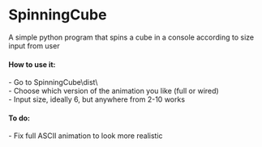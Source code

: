 # SpinningCube

A simple python program that spins a cube in a console according to size input from user<br>

<h4>How to use it:</h4>
- Go to SpinningCube\dist\ <br>
- Choose which version of the animation you like (full or wired)<br>
- Input size, ideally 6, but anywhere from 2-10 works <br>

<h4>To do:</h4>
- Fix full ASCII animation to look more realistic